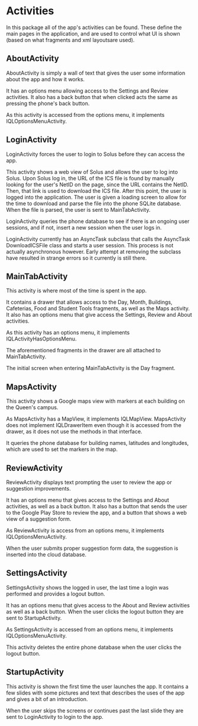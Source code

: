 # Activities

In this package all of the app's activities can be found. These define the main pages in the application, and are used to control what UI is shown (based on what fragments and xml layoutsare used).

## AboutActivity

AboutActivity is simply a wall of text that gives the user some information about the app and how it works.

It has an options menu allowing access to the Settings and Review activities. It also has a back button
that when clicked acts the same as pressing the phone's back button.

As this activity is accessed from the options menu, it implements IQLOptionsMenuActivity.

## LoginActivity

LoginActivity forces the user to login to Solus before they can access the app.

This activity shows a web view of Solus and allows the user to log into Solus. Upon Solus log in, the URL of the ICS file is found by manually looking for the user's NetID on the page, since the URL contains the NetID. Then, that link is
used to download the ICS file. After this point, the user is logged into the application. The user is given a loading screen to allow for the time to download and parse the file into the phone SQLite database.
When the file is parsed, the user is sent to MainTabActivity.

LoginActivity queries the phone database to see if there is an ongoing user sessions, and if not, insert a new session 
when the user logs in.

LoginActivity currently has an AsyncTask subclass that calls the AsyncTask DownloadICSFile class and starts a user session.
This process is not actually asynchronous however. Early attempt at removing the subclass have resulted in strange errors
so it currently is still there.

## MainTabActivity

This activity is where most of the time is spent in the app.

It contains a drawer that allows access to the Day, Month, Buildings, Cafeterias, Food and Student Tools fragments, as well as
the Maps activity. It also has an options menu that give access the Settings, Review and About activities.

As this activity has an options menu, it implements IQLActivityHasOptionsMenu.

The aforementioned fragments in the drawer are all attached to MainTabActivity.

The initial screen when entering MainTabActivity is the Day fragment.

## MapsActivity

This activity shows a Google maps view with markers at each building on the Queen's campus.

As MapsActivity has a MapView, it implements IQLMapView. MapsActivity does not implement IQLDrawerItem even though
it is accessed from the drawer, as it does not use the methods in that interface.

It queries the phone database for building names, latitudes and longitudes, which are used to set the markers
in the map.

## ReviewActivity

ReviewActivity displays text prompting the user to review the app or suggestion improvements.

It has an options menu that gives access to the Settings and About activities, as well as a back button.
It also has a button that sends the user to the Google Play Store to review the app, and a button 
that shows a web view of a suggestion form.

As ReviewActivity is access from an options menu, it implements IQLOptionsMenuActivity.

When the user submits proper suggestion form data, the suggestion is inserted into the cloud database.

## SettingsActivity

SettingsActivity shows the logged in user, the last time a login was performed and provides a logout button.

It has an options menu that gives access to the About and Review activities as well as a back button. When the 
user clicks the logout button they are sent to StartupActivity.

As SettingsActivity is accessed from an options menu, it implements IQLOptionsMenuActivity.

This activity deletes the entire phone database when the user clicks the logout button.

## StartupActivity

This activity is shown the first time the user launches the app. It contains a few slides with some pictures and text that describes the uses of the app and gives a bit of an introduction.

When the user skips the screens or continues past the last slide they are sent to LoginActivity to login to the app.